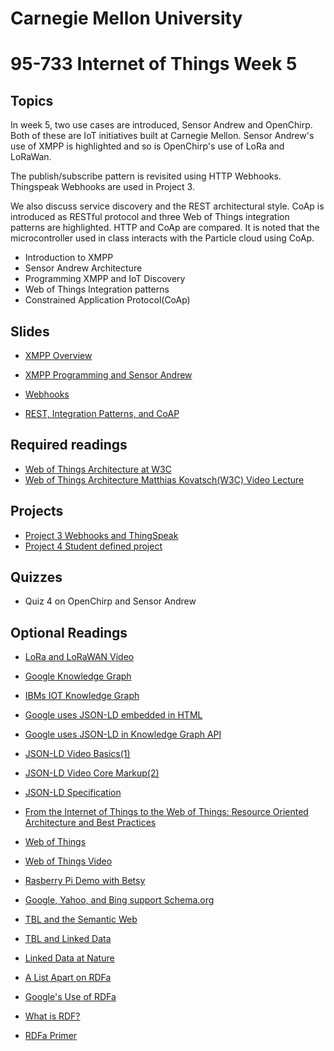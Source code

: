 # Carnegie Mellon University

# 95-733 Internet of Things Week 5

## Topics

In week 5, two use cases are introduced, Sensor Andrew and OpenChirp. Both of these
are IoT initiatives built at Carnegie Mellon. Sensor Andrew's use of XMPP is highlighted and so is OpenChirp's use of LoRa and LoRaWan.

The publish/subscribe pattern is revisited using HTTP Webhooks. Thingspeak Webhooks are used in Project 3.

We also discuss service discovery and the REST architectural style. CoAp is introduced as RESTful protocol and three Web of Things integration patterns are highlighted.
HTTP and CoAp are compared. It is noted that the microcontroller used in class interacts with the
Particle cloud using CoAp.

+ Introduction to XMPP
+ Sensor Andrew Architecture
+ Programming XMPP and IoT Discovery
+ Web of Things Integration patterns
+ Constrained Application Protocol(CoAp)

## Slides

+ [XMPP Overview](https://www.andrew.cmu.edu/user/mm6/95-733/PowerPoint/05_XMPP_Overview.pdf)

+ [XMPP Programming and Sensor Andrew ](https://www.andrew.cmu.edu/user/mm6/95-733/PowerPoint/05_XMPP.pdf)
+ [Webhooks](https://www.andrew.cmu.edu/user/mm6/95-733/PowerPoint/05_WebhooksPublishSubscribe.pdf)
+ [REST, Integration Patterns, and CoAP](https://www.andrew.cmu.edu/user/mm6/95-733/PowerPoint/05_RESTandCoAP.pdf)

## Required readings

+ [Web of Things Architecture at W3C](https://w3c.github.io/wot-architecture/)
+ [Web of Things Architecture Matthias Kovatsch(W3C) Video Lecture](https://www.youtube.com/watch?v=xgkglOZiF9M)

## Projects
+ [Project 3 Webhooks and ThingSpeak ](../projects/project3/Project3.md)
+ [Project 4 Student defined project](../projects/project4/Project4.md)

## Quizzes

+ Quiz 4 on OpenChirp and Sensor Andrew

## Optional Readings

+ [LoRa and LoRaWAN Video](https://youtu.be/6WMzRrmMjQU)

+ [Google Knowledge Graph](https://www.youtube.com/watch?v=mmQl6VGvX-c)

+ [IBMs IOT Knowledge Graph](https://www.youtube.com/watch?v=ebBTdH62yLg)

+ [Google uses JSON-LD embedded in HTML](https://developers.google.com/schemas/formats/json-ld)

+ [Google uses JSON-LD in Knowledge Graph API](https://developers.google.com/knowledge-graph/)

+ [JSON-LD Video Basics(1)](https://www.youtube.com/watch?v=vioCbTo3C-4)

+ [JSON-LD Video Core Markup(2)](https://www.youtube.com/watch?v=UmvWk_TQ30A)

+ [JSON-LD Specification](https://www.w3.org/TR/json-ld/)

+ [From the Internet of Things to the Web of Things: Resource Oriented Architecture and Best Practices](https://www.vs.inf.ethz.ch/publ/papers/dguinard-fromth-2010.pdf)

+ [Web of Things](https://www.w3.org/2017/04/w3c-web-of-things-intro.pdf)

+ [Web of Things Video](https://www.postscapes.com/pulse/web-of-things-the-pursuit-of-interoperability-in-iot/)

+ [Rasberry Pi Demo with Betsy](https://www.youtube.com/watch?v=DPHzm3f2lps)

+ [Google, Yahoo, and Bing support Schema.org](http://schema.org)

+ [TBL and the Semantic Web](http://www.youtube.com/watch?v=HeUrEh-nqtU)

+ [TBL and Linked Data](http://5stardata.info)

+ [Linked Data at Nature](http://data.nature.com)

+ [A List Apart on RDFa](http://www.alistapart.com/articles/introduction-to-rdfa/)

+ [Google's Use of RDFa](http://support.google.com/webmasters/bin/answer.py?hl=en&amp;answer=99170&amp;topic=1088472&amp;ctx=topic)

+ [What is RDF?](http://www.xml.com/pub/a/2001/01/24/rdf.html)

+ [RDFa Primer](http://www.w3.org/TR/xhtml-rdfa-primer/)
